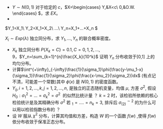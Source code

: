 - $Y\sim N(0,1)$ 对于给定的 $c$，$X=\begin{cases}
	Y,&X<c\\
	0,&O.W.
\end{cases}
$，求 $EX$。
- ​

$Y_1=X_1\\
Y_2=X_1+X_2\\
...\\
Y_n=X_1+...+X_n
$
 ​

 $X_i\sim Exp(\lambda)$ 独立同分布，求 $Y_1,...,Y_n$ 的联合概率密度。
 ​

 -  $X_k$ 独立同分布 $P\{X_k=C\}=0.1,C=0,1,2,...,9$，$Y_n=\sum_{k=1}^{n}\frac{X_k}{10^k}$ 证明 $Y_n$ 分布收敛于[0,1] 上的均匀分布。 
-  计算$\int^{+\infty}_{-\infty}\frac{1}{\sigma_1}\phi(\frac{y-\mu_1-x}{\sigma_1})\frac{1}{\sigma_2}\phi(\frac{x-\mu_2}{\sigma_2})dx$ (有点记不清，可能差一个常数)其中 $\phi(x)$ 是 $N(0,1)$ 的密度函数。 
- ​$Y_{ij},i=1,2,...,k,j=1,2,...,n,$ 是独立的正态随机变量，均值 $\mu$, 方差 $\sigma^2$, 假设 $H_0:\sigma^2_1=...=\sigma^2_k=\sigma^2$  的似然比统计量 ？ $k=2$ 时，该检验所依赖的核心检验统计是及其精确分布 $\sigma^2$ 若 $_1=....=n_k=3,$ 排斥后 $\sigma^{\sim2}_{(2)}$ 的为什么可以用以检验指数分布的 ？ 
-  设 $W$ 服从 $\chi^2$ 分布，计算其均值和方差，构造 $W$ 的一个函数 $f(w)$ ,使得 $f(w)$ 依分布收敛于保准正态分布。 
